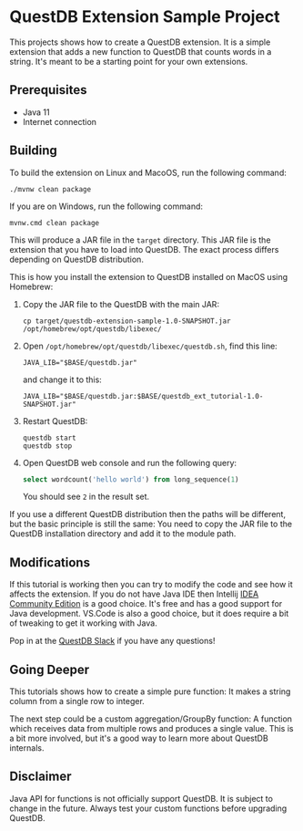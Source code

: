 # QuestDB Extension Sample Project
This projects shows how to create a QuestDB extension. It is a simple extension that adds a new function to QuestDB that counts words in a string. It's meant to be a starting point for your own extensions.

## Prerequisites
* Java 11
* Internet connection

## Building
To build the extension on Linux and MacoOS, run the following command:
```shell
./mvnw clean package
```
If you are on Windows, run the following command:
```shell
mvnw.cmd clean package
```

This will produce a JAR file in the `target` directory. This JAR file is the extension that you have to load into QuestDB. The exact process differs depending on QuestDB distribution.

This is how you install the extension to QuestDB installed on MacOS using Homebrew:
1. Copy the JAR file to the QuestDB with the main JAR:
    ```shell
    cp target/questdb-extension-sample-1.0-SNAPSHOT.jar /opt/homebrew/opt/questdb/libexec/
    ```
2. Open `/opt/homebrew/opt/questdb/libexec/questdb.sh`, find this line:
    ```shell
    JAVA_LIB="$BASE/questdb.jar"
    ```
    and change it to this:
    ```shell
    JAVA_LIB="$BASE/questdb.jar:$BASE/questdb_ext_tutorial-1.0-SNAPSHOT.jar"
    ```
3. Restart QuestDB:
    ```shell
    questdb start
    questdb stop
    ```
4. Open QuestDB web console and run the following query:
    ```sql
    select wordcount('hello world') from long_sequence(1)
    ```
    You should see `2` in the result set.

If you use a different QuestDB distribution then the paths will be different, but the basic principle is still the same: You need to copy the JAR file to the QuestDB installation directory and add it to the module path.

## Modifications
If this tutorial is working then you can try to modify the code and see how it affects the extension. If you do not have Java IDE then Intellij [IDEA Community Edition](https://www.jetbrains.com/idea/download/) is a good choice. It's free and has a good support for Java development. VS.Code is also a good choice, but it does require a bit of tweaking to get it working with Java.

Pop in at the [QuestDB Slack](https://questdb.io/slack) if you have any questions!

## Going Deeper
This tutorials shows how to create a simple pure function: It makes a string column from a single row to integer.

The next step could be a custom aggregation/GroupBy function: A function which receives data from multiple rows and produces a single value. This is a bit more involved, but it's a good way to learn more about QuestDB internals.

## Disclaimer
Java API for functions is not officially support QuestDB. It is subject to change in the future. Always test your custom functions before upgrading QuestDB.